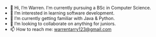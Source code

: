 - 👋 Hi, I’m Warren. I'm currently pursuing a BSc in Computer Science.
- 👀 I’m interested in learning software development.
- 🌱 I’m currently getting familiar with Java & Python.
- 💞️ I’m looking to collaborate on anything for juniors.
- 📫 How to reach me: warrentarry123@gmail.com

<!---
WarrenJMT/WarrenJMT is a ✨ special ✨ repository because its `README.md` (this file) appears on your GitHub profile.
You can click the Preview link to take a look at your changes.
--->
